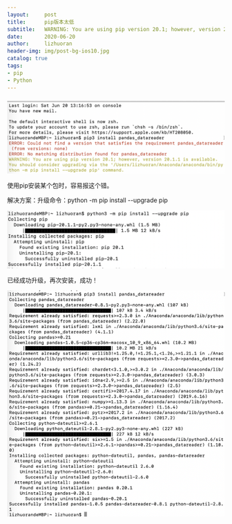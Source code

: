 ```yaml
---
layout:     post
title:      pip版本太低
subtitle:   WARNING: You are using pip version 20.1; however, version 20.1.1 is available.
date:       2020-06-20
author:     lizhuoran
header-img: img/post-bg-ios10.jpg
catalog: true
tags:
- pip
- Python
---
```

###

![image-20200620230045697](../images/20200620pip/1.png)

使用pip安装某个包时，容易报这个错。

解决方案：升级命令：python -m pip install --upgrade pip

![image-20200620230151764](../images/20200620pip/2.png)

已经成功升级，再次安装，成功！

![image-20200620232820073](../images/20200620pip/3.png)